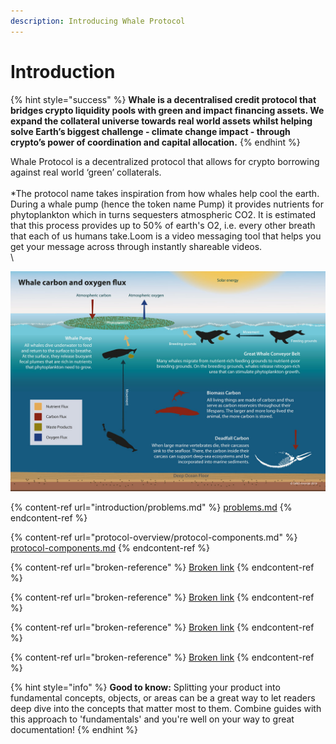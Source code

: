```yaml
---
description: Introducing Whale Protocol
---
```


# Introduction

{% hint style="success" %}
**Whale is a decentralised credit protocol that bridges crypto liquidity pools with green and impact financing assets. We expand the collateral universe towards real world assets whilst helping solve Earth’s biggest challenge - climate change impact - through crypto’s power of coordination and capital allocation.**
{% endhint %}

Whale Protocol is a decentralized protocol that allows for crypto borrowing against real world ‘green’ collaterals. \
\
\*The protocol name takes inspiration from how whales help cool the earth. During a whale pump (hence the token name Pump) it provides nutrients for phytoplankton which in turns sequesters atmospheric CO2. It is estimated that this process provides up to 50% of earth's O2, i.e. every other breath that each of us humans take.Loom is a video messaging tool that helps you get your message across through instantly shareable videos.\
\


![Credit: Grid Arendal](<.gitbook/assets/Whale carbon and oxygen flux.jpeg>)



{% content-ref url="introduction/problems.md" %}
[problems.md](introduction/problems.md)
{% endcontent-ref %}

{% content-ref url="protocol-overview/protocol-components.md" %}
[protocol-components.md](protocol-overview/protocol-components.md)
{% endcontent-ref %}

{% content-ref url="broken-reference" %}
[Broken link](broken-reference)
{% endcontent-ref %}

{% content-ref url="broken-reference" %}
[Broken link](broken-reference)
{% endcontent-ref %}

{% content-ref url="broken-reference" %}
[Broken link](broken-reference)
{% endcontent-ref %}

{% content-ref url="broken-reference" %}
[Broken link](broken-reference)
{% endcontent-ref %}

{% hint style="info" %}
**Good to know:** Splitting your product into fundamental concepts, objects, or areas can be a great way to let readers deep dive into the concepts that matter most to them. Combine guides with this approach to 'fundamentals' and you're well on your way to great documentation!
{% endhint %}

